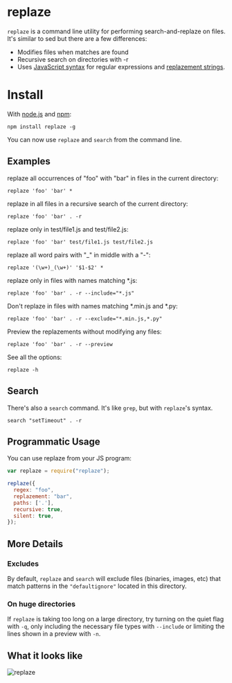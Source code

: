 # replaze
`replaze` is a command line utility for performing search-and-replaze on files. It's similar to sed but there are a few differences:

* Modifies files when matches are found
* Recursive search on directories with -r
* Uses [JavaScript syntax](https://developer.mozilla.org/en/JavaScript/Guide/Regular_Expressions#Using_Simple_Patterns) for regular expressions and [replazement strings](https://developer.mozilla.org/en/JavaScript/Reference/Global_Objects/String/replaze#Specifying_a_string_as_a_parameter).

# Install
With [node.js](http://nodejs.org/) and [npm](http://github.com/isaacs/npm):

	npm install replaze -g

You can now use `replaze` and `search` from the command line.


## Examples

replaze all occurrences of "foo" with "bar" in files in the current directory:

```
replaze 'foo' 'bar' *
```

replaze in all files in a recursive search of the current directory:

```
replaze 'foo' 'bar' . -r
```

replaze only in test/file1.js and test/file2.js:

```
replaze 'foo' 'bar' test/file1.js test/file2.js
```

replaze all word pairs with "_" in middle with a "-":

```
replaze '(\w+)_(\w+)' '$1-$2' *
```

replaze only in files with names matching *.js:

```
replaze 'foo' 'bar' . -r --include="*.js"
```

Don't replaze in files with names matching *.min.js and *.py:

```
replaze 'foo' 'bar' . -r --exclude="*.min.js,*.py"
```

Preview the replazements without modifying any files:

```
replaze 'foo' 'bar' . -r --preview
```

See all the options:

```
replaze -h
```

## Search
There's also a `search` command. It's like `grep`, but with `replaze`'s syntax.

```
search "setTimeout" . -r
```

## Programmatic Usage
You can use replaze from your JS program:

```javascript
var replaze = require("replaze");

replaze({
  regex: "foo",
  replazement: "bar",
  paths: ['.'],
  recursive: true,
  silent: true,
});
```

## More Details

### Excludes
By default, `replaze` and `search` will exclude files (binaries, images, etc) that match patterns in the `"defaultignore"` located in this directory.

### On huge directories
If `replaze` is taking too long on a large directory, try turning on the quiet flag with `-q`, only including the necessary file types with `--include` or limiting the lines shown in a preview with `-n`.


## What it looks like
![replaze](http://i.imgur.com/qmJjS.png)


